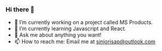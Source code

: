 ### Hi there 👋

- 🔭 I’m currently working on a project called MS Products. 
- 🌱 I’m currently learning Javascript and React. 
- 💬 Ask me about anything you want! 
- 📫 How to reach me: Email me at siniorisap@outlook.com


